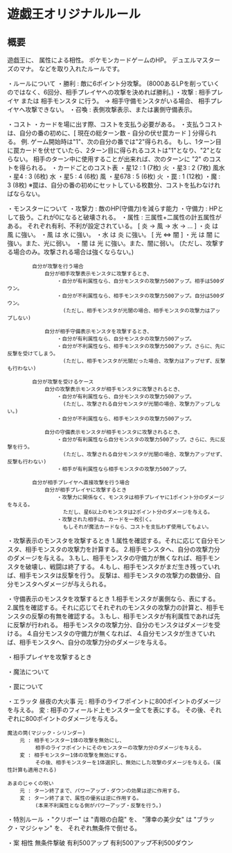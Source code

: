# 遊戯王オリジナルルール
## 概要
遊戯王に、
属性による相性。
ポケモンカードゲームのHP。
デュエルマスターズのマナ。
などを取り入れたルールです。

・ルールについて
    ・勝利     :  敵に6ポイント分攻撃。
                    (8000あるLPを削っていくのではなく、6回分、相手プレイヤへの攻撃を決めれば勝利。)
    ・攻撃     :  相手プレイヤ または 相手モンスタ に行う。
                    →  相手守備モンスタがいる場合、
                        相手プレイヤへ攻撃できない。
    ・召喚     :  表側攻撃表示、または裏側守備表示。

・コスト
    ・カードを場に出す際、コストを支払う必要がある。
    ・支払うコストは、自分の番の初めに、[ 現在の総ターン数 - 自分の伏せ罠カード ] 分得られる。
        例. ゲーム開始時は"1"、次の自分の番では"2"得られる。
            もし、1ターン目に罠カードを伏せていたら、2ターン目に得られるコストは"1"となり、"2"とならない。
            相手のターン中に使用することが出来れば、次のターンに "2" のコストを得られる。
    ・カードごとのコスト表
        ・星12    :  1  (7枚) 火
        ・星3     :  2  (7枚) 風水
        ・星4     :  3  (6枚) 水
        ・星5     :  4  (6枚) 風
        ・星678   :  5  (6枚) 火
        ・罠      :  1  (12枚)
        ・魔      :  3  (8枚)
        ※罠は、自分の番の初めにセットしている枚数分、コストを払わなければならない。
    
・モンスターについて
    ・攻撃力      :  敵のHP(守備力)を減らす能力
    ・守備力      :  HPとして扱う。これが0になると破壊される。
    ・属性        :  三属性+二属性の計五属性がある。
                    それぞれ有利、不利が設定されている。
                    [ 炎 → 風 → 水 → ... ]
                        ・炎 は 風 に強い。
                        ・風 は 水 に強い。
                        ・水 は 炎 に強い。
                    [ 光 ⇔ 闇 ]
                        ・光 は 闇 に強い。また、光に弱い。
                        ・闇 は 光 に強い。また、闇に弱い。
                        (ただし、攻撃する場合のみ。攻撃される場合は強くならない。)
            
            自分が攻撃を行う場合
                自分が相手攻撃表示モンスタに攻撃するとき、
                    ・自分が有利属性なら、自分モンスタの攻撃力500アップ。相手は500ダウン。
                    ・自分が不利属性なら、相手モンスタの攻撃力500アップ。自分は500ダウン。
                      (ただし、相手モンスタが光闇の場合、相手モンスタの攻撃力はアップしない)
                      
                自分が相手守備表示モンスタを攻撃するとき、
                    ・自分が有利属性なら、自分モンスタの攻撃力500アップ。
                    ・自分が不利属性なら、相手モンスタの攻撃力500アップ。さらに、先に反撃を受けてしまう。
                      (ただし、相手モンスタが光闇だった場合、攻撃力はアップせず、反撃も行わない)
            
            自分が攻撃を受けるケース
                自分の攻撃表示モンスタが相手モンスタに攻撃されるとき、
                    ・自分が有利属性なら、自分モンスタの攻撃力500アップ。
                      (ただし、攻撃される自分モンスタが光闇の場合、攻撃力アップしない。)
                    ・自分が不利属性なら、相手モンスタの攻撃力500アップ。
                    
                自分の守備表示モンスタが相手モンスタに攻撃されるとき、
                    ・自分が有利属性なら自分モンスタの攻撃力500アップ。さらに、先に反撃を行う。
                      (ただし、攻撃される自分モンスタが光闇の場合、攻撃力アップせず、反撃も行わない)
                    ・相手が有利属性なら相手モンスタの攻撃力500アップ。
                
            自分が相手プレイヤへ直接攻撃を行う場合
                自分が相手プレイヤに攻撃するとき
                    ・攻撃力に関係なく、モンスタは相手プレイヤに1ポイント分のダメージを与える。
                      ただし、星6以上のモンスタは2ポイント分のダメージを与える。
                    ・攻撃された相手は、カードを一枚引く。
                      もしそれが魔法カードなら、コストを支払わず使用してもよい。

・攻撃表示のモンスタを攻撃するとき
    1.属性を確認する。それに応じて自分モンスタ、相手モンスタの攻撃力を計算する。
    2.相手モンスタへ、自分の攻撃力分のダメージを与える。
    3.もし、相手モンスタの守備力が無くなれば、相手モンスタを破壊し、戦闘は終了する。
    4.もし、相手モンスタがまだ生き残っていれば、相手モンスタは反撃を行う。
      反撃は、相手モンスタの攻撃力の数値分、自分モンスタへダメージが与えられる。
    
・守備表示のモンスタを攻撃するとき
    1.相手モンスタが裏側なら、表にする。
    2.属性を確認する。それに応じてそれぞれのモンスタの攻撃力の計算と、相手モンスタの反撃の有無を確認する。
    3.もし、相手モンスタが有利属性であれば先に反撃が行われる。
      相手モンスタの攻撃力分、自分のモンスタはダメージを受ける。
    4.自分モンスタの守備力が無くなれば、
    4.自分モンスタが生きていれば、相手モンスタへ、自分の攻撃力分のダメージを与える。
    
・相手プレイヤを攻撃するとき
                
                
・魔法について


・罠について

・エラッタ
    昼夜の大火事
        元 : 相手のライフポイントに800ポイントのダメージを与える。
        変 : 相手のフィールド上モンスター全てを表にする。
             その後、それぞれに800ポイントのダメージを与える。
        
    魔法の筒(マジック・シリンダー)
        元 : 相手モンスター1体の攻撃を無効にし、
             相手のライフポイントにそのモンスターの攻撃力分のダメージを与える。
        変 : 相手モンスター1体の攻撃を無効にする。
             その後、相手モンスターを1体選択し、無効にした攻撃のダメージを与える。(属性計算も適用される)
             
    あまのじゃくの呪い
        元 : ターン終了まで、パワーアップ・ダウンの効果は逆に作用する。
        変 : ターン終了まで、属性の優劣は逆に作用する。
             (本来不利属性となる側がパワーアップ・反撃を行う。)
             
・特別ルール
    ・"クリボー" は "青眼の白龍" を、
      "薄幸の美少女" は "ブラック・マジシャン" を、
      それぞれ無条件で倒せる。
      

・案
    相性
        無条件撃破
        有利500アップ
        有利500アップ不利500ダウン
      
      